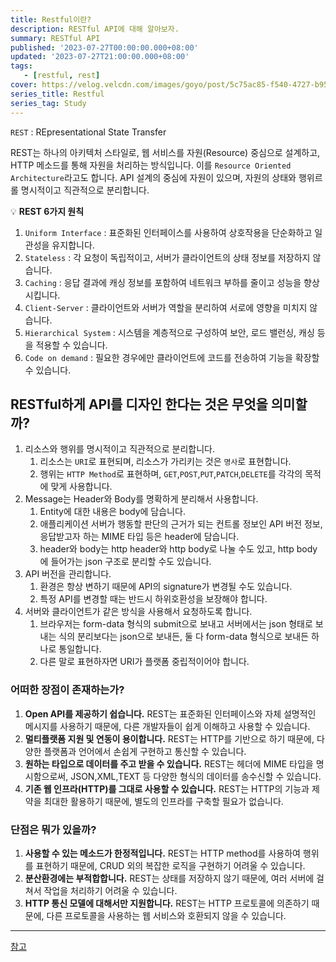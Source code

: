```yaml
---
title: Restful이란?
description: RESTful API에 대해 알아보자.
summary: RESTful API
published: '2023-07-27T00:00:00.000+08:00'
updated: '2023-07-27T21:00:00.000+08:00'
tags:
   - [restful, rest]
cover: https://velog.velcdn.com/images/goyo/post/5c75ac85-f540-4727-b953-a8dce123a1a7/image.svg
series_title: Restful
series_tag: Study
---
```


`REST` : REpresentational State Transfer

REST는 하나의 아키텍처 스타일로, 웹 서비스를 자원(Resource) 중심으로 설계하고, HTTP 메소드를 통해 자원을 처리하는 방식입니다. 이를 `Resource Oriented Architecture`라고도 합니다. API 설계의 중심에 자원이 있으며, 자원의 상태와 행위르롤 명시적이고 직관적으로 분리합니다.

💡 **REST 6가지 원칙**

1. `Uniform Interface` : 표준화된 인터페이스를 사용하여 상호작용을 단순화하고 일관성을 유지합니다.
2. `Stateless` : 각 요청이 독립적이고, 서버가 클라이언트의 상태 정보를 저장하지 않습니다.
3. `Caching` : 응답 결과에 캐싱 정보를 포함하여 네트워크 부하를 줄이고 성능을 향상시킵니다.
4. `Client-Server` : 클라이언트와 서버가 역할을 분리하여 서로에 영향을 미치지 않습니다.
5. `Hierarchical System` : 시스템을 계층적으로 구성하여 보안, 로드 밸런싱, 캐싱 등을 적용할 수 있습니다.
6. `Code on demand` : 필요한 경우에만 클라이언트에 코드를 전송하여 기능을 확장할 수 있습니다.

## RESTful하게 API를 디자인 한다는 것은 무엇을 의미할까?

1. 리소스와 행위를 명시적이고 직관적으로 분리합니다.
   1. 리소스는 `URI`로 표현되며, 리소스가 가리키는 것은 `명사`로 표현합니다.
   2. 행위는 `HTTP Method`로 표현하며, `GET`,`POST`,`PUT`,`PATCH`,`DELETE`를 각각의 목적에 맞게 사용합니다.
2. Message는 Header와 Body를 명확하게 분리해서 사용합니다.
   1. Entity에 대한 내용은 body에 담습니다.
   2. 애플리케이션 서버가 행동할 판단의 근거가 되는 컨트롤 정보인 API 버전 정보, 응답받고자 하는 MIME 타입 등은 header에 담습니다.
   3. header와 body는 http header와 http body로 나눌 수도 있고, http body에 들어가는 json 구조로 분리할 수도 있습니다.
3. API 버전을 관리합니다.
   1. 환경은 항상 변하기 때문에 API의 signature가 변경될 수도 있습니다.
   2. 특정 API를 변경할 때는 반드시 하위호환성을 보장해야 합니다.
4. 서버와 클라이언트가 같은 방식을 사용해서 요청하도록 합니다.
   1. 브라우저는 form-data 형식의 submit으로 보내고 서버에서는 json 형태로 보내는 식의 분리보다는 json으로 보내든, 둘 다 form-data 형식으로 보내든 하나로 통일합니다.
   2. 다른 말로 표현하자면 URI가 플랫폼 중립적이어야 합니다.

### 어떠한 장점이 존재하는가?

1. **Open API를 제공하기 쉽습니다.** REST는 표준화된 인터페이스와 자체 설명적인 메시지를 사용하기 때문에, 다른 개발자들이 쉽게 이해하고 사용할 수 있습니다.
2. **멀티플랫폼 지원 및 연동이 용이합니다.** REST는 HTTP를 기반으로 하기 때문에, 다양한 플랫폼과 언어에서 손쉽게 구현하고 통신할 수 있습니다.
3. **원하는 타입으로 데이터를 주고 받을 수 있습니다.** REST는 헤더에 MIME 타입을 명시함으로써, JSON,XML,TEXT 등 다양한 형식의 데이터를 송수신할 수 있습니다.
4. **기존 웹 인프라(HTTP)를 그대로 사용할 수 있습니다.** REST는 HTTP의 기능과 제약을 최대한 활용하기 때문에, 별도의 인프라를 구축할 필요가 없습니다.

### 단점은 뭐가 있을까?

1. **사용할 수 있는 메소드가 한정적입니다.** REST는 HTTP method를 사용하여 행위를 표현하기 때문에, CRUD 외의 복잡한 로직을 구현하기 어려울 수 있습니다.
2. **분산환경에는 부적합합니다.** REST는 상태를 저장하지 않기 때문에, 여러 서버에 걸쳐서 작업을 처리하기 어려울 수 있습니다.
3. **HTTP 통신 모델에 대해서만 지원합니다.** REST는 HTTP 프로토콜에 의존하기 때문에, 다른 프로토콜을 사용하는 웹 서비스와 호환되지 않을 수 있습니다.

---

[참고](https://github.com/JaeYeopHan/Interview_Question_for_Beginner/tree/master/Development_common_sense)
